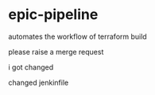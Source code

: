 # epic-pipeline
automates the workflow of terraform build

please raise a merge request

i got changed

changed jenkinfile
